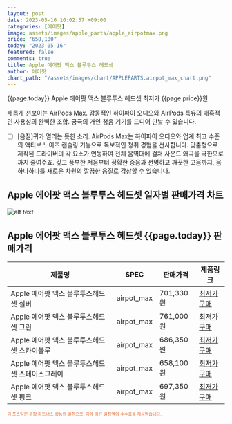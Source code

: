 ```yaml
---
layout: post
date: 2023-05-16 10:02:57 +09:00
categories: [에어팟]
image: assets/images/apple_parts/apple_airpotmax.png
price: "658,100"
today: "2023-05-16"
featured: false
comments: true
title: Apple 에어팟 맥스 블루투스 헤드셋
author: 에어팟
chart_path: "/assets/images/chart/APPLEPARTS.airpot_max_chart.png"
---
```


{{page.today}} Apple 에어팟 맥스 블루투스 헤드셋 최저가 {{page.price}}원

새롭게 선보이는 AirPods Max. 감동적인 하이파이 오디오와 AirPods 특유의 매혹적인 사용성의 완벽한 조합. 궁극의 개인 청음 기기를 드디어 만날 수 있습니다.

- [ ] [음질]귀가 열리는 듯한 소리.
AirPods Max는 하이파이 오디오와 업계 최고 수준의 액티브 노이즈 캔슬링 기능으로 독보적인 청취 경험을 선사합니다. 맞춤형으로 제작된 드라이버의 각 요소가 연동하여 전체 음역대에 걸쳐 사운드 왜곡을 극한으로까지 줄여주죠. 깊고 풍부한 저음부터 정확한 중음과 선명하고 깨끗한 고음까지, 음 하나하나를 새로운 차원의 깔끔한 음질로 감상할 수 있습니다.

## Apple 에어팟 맥스 블루투스 헤드셋 일자별 판매가격 차트
![alt text]({{page.chart_path}} "Apple 에어팟 맥스 블루투스 헤드셋 판매가격 차트")

## Apple 에어팟 맥스 블루투스 헤드셋 {{page.today}} 판매가격
<main>
<table id="rwd-table-large">
  <thead>
    <tr>
      <th>제품명</th>
      <th>SPEC</th>
      <th>판매가격</th>
      <th>제품링크</th>
    </tr>
  </thead>
  <tbody><tr>
        <td>Apple 에어팟 맥스 블루투스헤드셋 실버</td>
        <td>airpot_max</td>
        <td>701,330원</td>
        <td><a href='https://link.coupang.com/a/SG9Bv' target='_blank'>최저가구매</a></td>
        </tr><tr>
        <td>Apple 에어팟 맥스 블루투스헤드셋 그린</td>
        <td>airpot_max</td>
        <td>761,000원</td>
        <td><a href='https://link.coupang.com/a/SG9DB' target='_blank'>최저가구매</a></td>
        </tr><tr>
        <td>Apple 에어팟 맥스 블루투스헤드셋 스카이블루</td>
        <td>airpot_max</td>
        <td>686,350원</td>
        <td><a href='https://link.coupang.com/a/SG9Fk' target='_blank'>최저가구매</a></td>
        </tr><tr>
        <td>Apple 에어팟 맥스 블루투스헤드셋 스페이스그레이</td>
        <td>airpot_max</td>
        <td>658,100원</td>
        <td><a href='https://link.coupang.com/a/SG9G0' target='_blank'>최저가구매</a></td>
        </tr><tr>
        <td>Apple 에어팟 맥스 블루투스헤드셋 핑크</td>
        <td>airpot_max</td>
        <td>697,350원</td>
        <td><a href='https://link.coupang.com/a/SG9JL' target='_blank'>최저가구매</a></td>
        </tr></tbody>
</table>
</main>
<div style="color:#e56a2c;font-size: 0.7em;" >
이 포스팅은 쿠팡 파트너스 활동의 일환으로, 이에 따른 일정액의 수수료를 제공받습니다.
</div>
